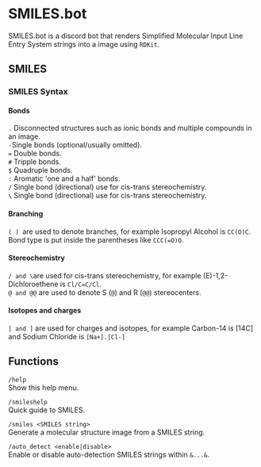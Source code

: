 # SMILES.bot

SMILES.bot is a discord bot that renders Simplified Molecular Input Line Entry System strings into a image using `RDKit`.

## SMILES
### SMILES Syntax
#### Bonds
` . ` Disconnected structures such as ionic bonds and multiple compounds in an image.\
` - `Single bonds (optional/usually omitted).\
` = ` Double bonds.\
` # ` Tripple bonds.\
` $ ` Quadruple bonds.\
` : ` Aromatic 'one and a half' bonds.\
` / ` Single bond (directional) use for cis-trans stereochemistry.\
` \ ` Single bond (directional) use for cis-trans stereochemistry.
#### Branching
`( ) `are used to denote branches, for example Isopropyl Alcohol is `CC(O)C`. Bond type is put inside the parentheses like `CCC(=O)O`.
#### Stereochemistry
` / and \ `are used for cis-trans stereochemistry, for example (E)-1,2-Dichloroethene is `Cl/C=C/Cl`. \
` @ and @@ ` are used to denote S (`@`) and R (`@@`) stereocenters.
#### Isotopes and charges
` [ and ] ` are used for charges and isotopes, for example Carbon-14 is [14C] and Sodium Chloride is `[Na+].[Cl-]`
## Functions
`/help` \
Show this help menu.

`/smileshelp`\
Quick guide to SMILES.

`/smiles <SMILES string>`\
Generate a molecular structure image from a SMILES string.

`/auto_detect <enable|disable>`\
Enable or disable auto-detection SMILES strings within `&...&`.
